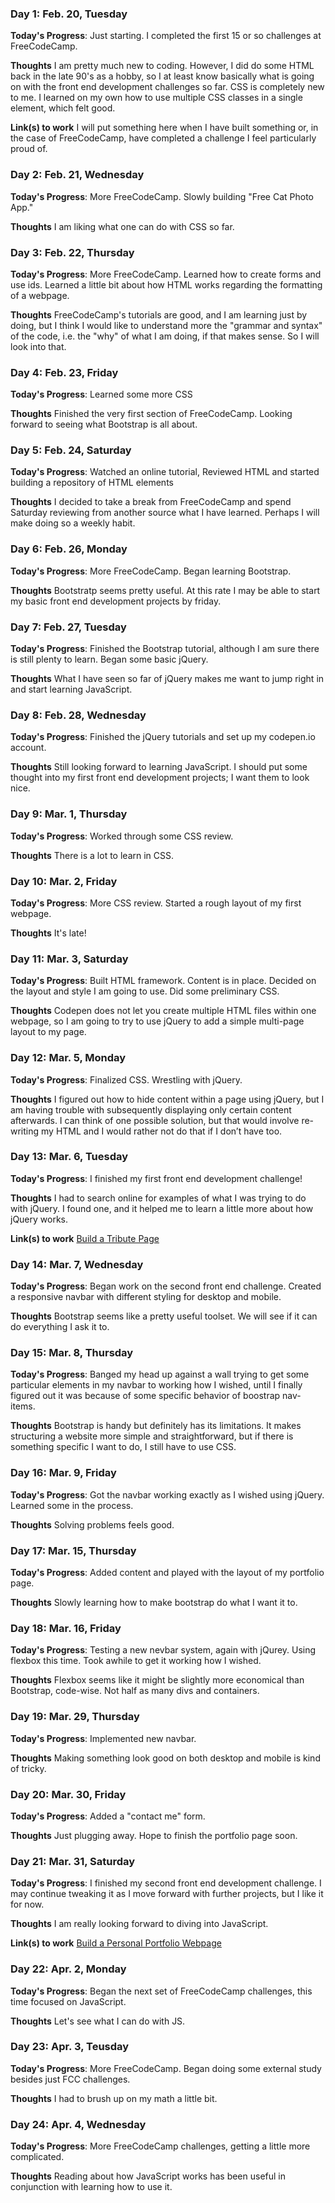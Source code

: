 ### Day 1: Feb. 20, Tuesday

**Today's Progress**: Just starting. I completed the first 15 or so challenges at FreeCodeCamp. 

**Thoughts** I am pretty much new to coding. However, I did do some HTML back in the late 90's as a hobby, so I at least know basically what is going on with the front end development challenges so far. CSS is completely new to me. I learned on my own how to use multiple CSS classes in a single element, which felt good.

**Link(s) to work** I will put something here when I have built something or, in the case of FreeCodeCamp, have completed a challenge I feel particularly proud of.

### Day 2: Feb. 21, Wednesday

**Today's Progress**: More FreeCodeCamp. Slowly building "Free Cat Photo App."

**Thoughts** I am liking what one can do with CSS so far.

### Day 3: Feb. 22, Thursday

**Today's Progress**: More FreeCodeCamp. Learned how to create forms and use ids. Learned a little bit about how HTML works regarding the formatting of a webpage.

**Thoughts** FreeCodeCamp's tutorials are good, and I am learning just by doing, but I think I would like to understand more the "grammar and syntax" of the code, i.e. the "why" of what I am doing, if that makes sense. So I will look into that.

### Day 4: Feb. 23, Friday

**Today's Progress**: Learned some more CSS 

**Thoughts** Finished the very first section of FreeCodeCamp. Looking forward to seeing what Bootstrap is all about.

### Day 5: Feb. 24, Saturday

**Today's Progress**: Watched an online tutorial, Reviewed HTML and started building a repository of HTML elements

**Thoughts** I decided to take a break from FreeCodeCamp and spend Saturday reviewing from another source what I have learned. Perhaps I will make doing so a weekly habit.

### Day 6: Feb. 26, Monday

**Today's Progress**: More FreeCodeCamp. Began learning Bootstrap.

**Thoughts** Bootstratp seems pretty useful. At this rate I may be able to start my basic front end development projects by friday.

### Day 7: Feb. 27, Tuesday

**Today's Progress**: Finished the Bootstrap tutorial, although I am sure there is still plenty to learn. Began some basic jQuery.

**Thoughts** What I have seen so far of jQuery makes me want to jump right in and start learning JavaScript.

### Day 8: Feb. 28, Wednesday

**Today's Progress**: Finished the jQuery tutorials and set up my codepen.io account.

**Thoughts** Still looking forward to learning JavaScript. I should put some thought into my first front end development projects; I want them to look nice. 

### Day 9: Mar. 1, Thursday

**Today's Progress**: Worked through some CSS review.

**Thoughts** There is a lot to learn in CSS. 

### Day 10: Mar. 2, Friday

**Today's Progress**: More CSS review. Started a rough layout of my first webpage.

**Thoughts** It's late! 

### Day 11: Mar. 3, Saturday

**Today's Progress**: Built HTML framework. Content is in place. Decided on the layout and style I am going to use. Did some preliminary CSS.

**Thoughts** Codepen does not let you create multiple HTML files within one webpage, so I am going to try to use jQuery to add a simple multi-page layout to my page.

### Day 12: Mar. 5, Monday

**Today's Progress**: Finalized CSS. Wrestling with jQuery.

**Thoughts** I figured out how to hide content within a page using jQuery, but I am having trouble with subsequently displaying only certain content afterwards. I can think of one possible solution, but that would involve re-writing my HTML and I would rather not do that if I don’t have too. 

### Day 13: Mar. 6, Tuesday

**Today's Progress**: I finished my first front end development challenge!

**Thoughts** I had to search online for examples of what I was trying to do with jQuery. I found one, and it helped me to learn a little more about how jQuery works.

**Link(s) to work** [Build a Tribute Page](https://codepen.io/JohnMayes/pen/paBYOB)

### Day 14: Mar. 7, Wednesday

**Today's Progress**: Began work on the second front end challenge. Created a responsive navbar with different styling for desktop and mobile.

**Thoughts** Bootstrap seems like a pretty useful toolset. We will see if it can do everything I ask it to.

### Day 15: Mar. 8, Thursday

**Today's Progress**: Banged my head up against a wall trying to get some particular elements in my navbar to working how I wished, until I finally figured out it was because of some specific behavior of boostrap nav-items.

**Thoughts** Bootstrap is handy but definitely has its limitations. It makes structuring a website more simple and straightforward, but if there is something specific I want to do, I still have to use CSS.

### Day 16: Mar. 9, Friday

**Today's Progress**: Got the navbar working exactly as I wished using jQuery. Learned some in the process.

**Thoughts** Solving problems feels good.

### Day 17: Mar. 15, Thursday

**Today's Progress**: Added content and played with the layout of my portfolio page.

**Thoughts** Slowly learning how to make bootstrap do what I want it to.

### Day 18: Mar. 16, Friday

**Today's Progress**: Testing a new nevbar system, again with jQurey. Using flexbox this time. Took awhile to get it working how I wished.

**Thoughts** Flexbox seems like it might be slightly more economical than Bootstrap, code-wise. Not half as many divs and containers.

### Day 19: Mar. 29, Thursday

**Today's Progress**: Implemented new navbar.

**Thoughts** Making something look good on both desktop and mobile is kind of tricky.

### Day 20: Mar. 30, Friday

**Today's Progress**: Added a "contact me" form.

**Thoughts** Just plugging away. Hope to finish the portfolio page soon.

### Day 21: Mar. 31, Saturday

**Today's Progress**: I finished my second front end development challenge. I may continue tweaking it as I move forward with further projects, but I like it for now.

**Thoughts** I am really looking forward to diving into JavaScript.

**Link(s) to work** [Build a Personal Portfolio Webpage]( https://codepen.io/JohnMayes/full/ddxdRe/)

### Day 22: Apr. 2, Monday

**Today's Progress**: Began the next set of FreeCodeCamp challenges, this time focused on JavaScript.

**Thoughts** Let's see what I can do with JS. 

### Day 23: Apr. 3, Teusday

**Today's Progress**: More FreeCodeCamp. Began doing some external study besides just FCC challenges.

**Thoughts** I had to brush up on my math a little bit.

### Day 24: Apr. 4, Wednesday

**Today's Progress**: More FreeCodeCamp challenges, getting a little more complicated. 

**Thoughts** Reading about how JavaScript works has been useful in conjunction with learning how to use it. 
 
<!--
# 100 Days Of Code - Log

### Day 0: February 30, 2016 (Example 1)
##### (delete me or comment me out)

**Today's Progress**: Fixed CSS, worked on canvas functionality for the app.

**Thoughts:** I really struggled with CSS, but, overall, I feel like I am slowly getting better at it. Canvas is still new for me, but I managed to figure out some basic functionality.

**Link to work:** [Calculator App](http://www.example.com)

### Day 0: February 30, 2016 (Example 2)
##### (delete me or comment me out)

**Today's Progress**: Fixed CSS, worked on canvas functionality for the app.

**Thoughts**: I really struggled with CSS, but, overall, I feel like I am slowly getting better at it. Canvas is still new for me, but I managed to figure out some basic functionality.

**Link(s) to work**: [Calculator App](http://www.example.com)


### Day 1: June 27, Monday

**Today's Progress**: I've gone through many exercises on FreeCodeCamp.

**Thoughts** I've recently started coding, and it's a great feeling when I finally solve an algorithm challenge after a lot of attempts and hours spent.

**Link(s) to work**
1. [Find the Longest Word in a String](https://www.freecodecamp.com/challenges/find-the-longest-word-in-a-string)
2. [Title Case a Sentence](https://www.freecodecamp.com/challenges/title-case-a-sentence)
-->
